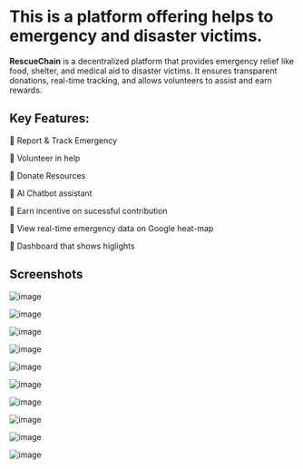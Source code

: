 # This is a platform offering helps to emergency and disaster victims. 
**RescueChain** is a decentralized platform that provides emergency relief like food, shelter, and medical aid to disaster victims. It ensures transparent donations, real-time tracking, and allows volunteers to assist and earn rewards.

## Key Features:

🔴 Report & Track Emergency 

🔴 Volunteer in help

🔴 Donate Resources

🔴 AI Chatbot assistant

🔴 Earn incentive on sucessful contribution

🔴 View real-time emergency data on Google heat-map

🔴 Dashboard that shows higlights

## Screenshots

![image](https://github.com/user-attachments/assets/fd8a0732-8854-4c0e-9903-fc3433d96701)

![image](https://github.com/user-attachments/assets/5caef1ef-dda5-48cc-8c06-e9efcec17ddf)

![image](https://github.com/user-attachments/assets/c7bb067b-9f3f-4194-957f-3814c31bd82e)

![image](https://github.com/user-attachments/assets/4ce76bed-f11f-409b-89b6-78d554891f41)

![image](https://github.com/user-attachments/assets/77b0bdb2-a36b-4bea-aa22-42f2b1d2b512)

![image](https://github.com/user-attachments/assets/bc53d169-1520-45b9-9094-7587d5c4a489)

![image](https://github.com/user-attachments/assets/4833a5ae-dd42-4d01-a80a-d3ad7861847e)

![image](https://github.com/user-attachments/assets/d3c66046-7175-4477-9628-22caaa322416)

![image](https://github.com/user-attachments/assets/6cafef30-3096-44a7-8f45-afe59f1037a8)

![image](https://github.com/user-attachments/assets/ca3e666e-dd9d-4277-b865-b750dbf29237)

